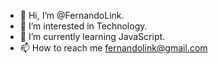 - 👋 Hi, I’m @FernandoLink.
- 👀 I’m interested in Technology.
- 🌱 I’m currently learning JavaScript.
- 📫 How to reach me fernandolink@gmail.com

<!---
FernandoLink/FernandoLink is a ✨ special ✨ repository because its `README.md` (this file) appears on your GitHub profile.
You can click the Preview link to take a look at your changes.
--->
